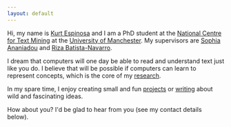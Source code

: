 ```yaml
---
layout: default
---
```


<div class="lead pretty-links">

  Hi, my name is [Kurt Espinosa](about/) and I am a PhD student at the <a href="http://www.nactem.ac.uk">National Centre for Text Mining</a> at the <a href="http://www.cs.manchester.ac.uk">University of Manchester</a>. My supervisors are <a href="http://www.nactem.ac.uk/staff/sophia.ananiadou/">Sophia Ananiadou</a> and <a href="http://personalpages.manchester.ac.uk/staff/riza.batista/default.htm"> Riza Batista-Navarro</a>.

  I dream that computers will one day be able to read and understand text just like you do. I believe that will be possible if computers can learn to represent concepts, which is the core of my [research](research/). 

  In my spare time, I enjoy creating small and fun [projects](projects/) or [writing](blog/) about wild and fascinating ideas.

  How about you? I'd be glad to hear from you (see my contact details below). 
</div>

